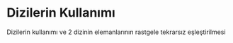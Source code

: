 # Dizilerin Kullanımı
Dizilerin kullanımı ve 2 dizinin elemanlarının rastgele tekrarsız eşleştirilmesi
